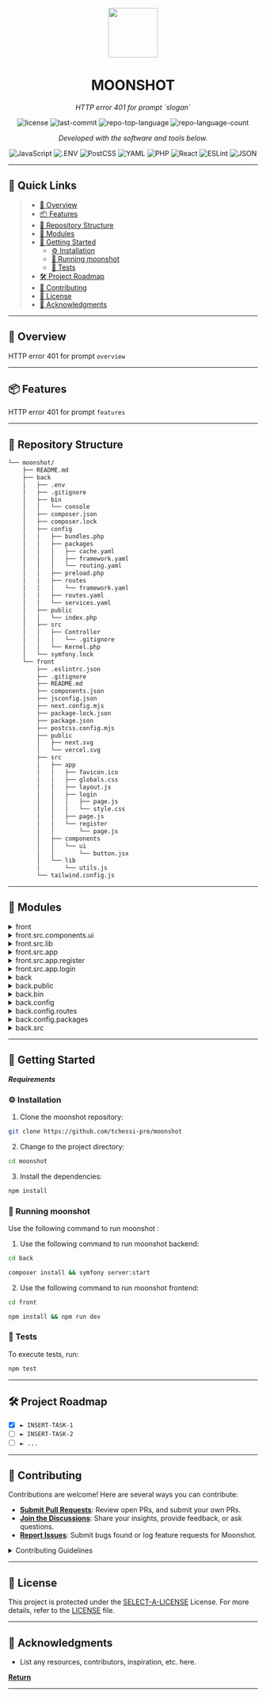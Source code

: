 <p align="center">
  <img src="https://cdn-icons-png.flaticon.com/512/6295/6295417.png" width="100" />
</p>
<p align="center">
    <h1 align="center">MOONSHOT</h1>
</p>
<p align="center">
    <em>HTTP error 401 for prompt `slogan`</em>
</p>
<p align="center">
	<img src="https://img.shields.io/github/license/tchessi-pre/moonshot?style=flat&color=0080ff" alt="license">
	<img src="https://img.shields.io/github/last-commit/tchessi-pre/moonshot?style=flat&logo=git&logoColor=white&color=0080ff" alt="last-commit">
	<img src="https://img.shields.io/github/languages/top/tchessi-pre/moonshot?style=flat&color=0080ff" alt="repo-top-language">
	<img src="https://img.shields.io/github/languages/count/tchessi-pre/moonshot?style=flat&color=0080ff" alt="repo-language-count">
<p>
<p align="center">
		<em>Developed with the software and tools below.</em>
</p>
<p align="center">
	<img src="https://img.shields.io/badge/JavaScript-F7DF1E.svg?style=flat&logo=JavaScript&logoColor=black" alt="JavaScript">
	<img src="https://img.shields.io/badge/.ENV-ECD53F.svg?style=flat&logo=dotenv&logoColor=black" alt=".ENV">
	<img src="https://img.shields.io/badge/PostCSS-DD3A0A.svg?style=flat&logo=PostCSS&logoColor=white" alt="PostCSS">
	<img src="https://img.shields.io/badge/YAML-CB171E.svg?style=flat&logo=YAML&logoColor=white" alt="YAML">
	<img src="https://img.shields.io/badge/PHP-777BB4.svg?style=flat&logo=PHP&logoColor=white" alt="PHP">
	<img src="https://img.shields.io/badge/React-61DAFB.svg?style=flat&logo=React&logoColor=black" alt="React">
	<img src="https://img.shields.io/badge/ESLint-4B32C3.svg?style=flat&logo=ESLint&logoColor=white" alt="ESLint">
	<img src="https://img.shields.io/badge/JSON-000000.svg?style=flat&logo=JSON&logoColor=white" alt="JSON">
</p>
<hr>

## 🔗 Quick Links

> - [📍 Overview](#-overview)
> - [📦 Features](#-features)
> - [📂 Repository Structure](#-repository-structure)
> - [🧩 Modules](#-modules)
> - [🚀 Getting Started](#-getting-started)
>   - [⚙️ Installation](#️-installation)
>   - [🤖 Running moonshot](#-running-moonshot)
>   - [🧪 Tests](#-tests)
> - [🛠 Project Roadmap](#-project-roadmap)
> - [🤝 Contributing](#-contributing)
> - [📄 License](#-license)
> - [👏 Acknowledgments](#-acknowledgments)

---

## 📍 Overview

HTTP error 401 for prompt `overview`

---

## 📦 Features

HTTP error 401 for prompt `features`

---

## 📂 Repository Structure

```sh
└── moonshot/
    ├── README.md
    ├── back
    │   ├── .env
    │   ├── .gitignore
    │   ├── bin
    │   │   └── console
    │   ├── composer.json
    │   ├── composer.lock
    │   ├── config
    │   │   ├── bundles.php
    │   │   ├── packages
    │   │   │   ├── cache.yaml
    │   │   │   ├── framework.yaml
    │   │   │   └── routing.yaml
    │   │   ├── preload.php
    │   │   ├── routes
    │   │   │   └── framework.yaml
    │   │   ├── routes.yaml
    │   │   └── services.yaml
    │   ├── public
    │   │   └── index.php
    │   ├── src
    │   │   ├── Controller
    │   │   │   └── .gitignore
    │   │   └── Kernel.php
    │   └── symfony.lock
    └── front
        ├── .eslintrc.json
        ├── .gitignore
        ├── README.md
        ├── components.json
        ├── jsconfig.json
        ├── next.config.mjs
        ├── package-lock.json
        ├── package.json
        ├── postcss.config.mjs
        ├── public
        │   ├── next.svg
        │   └── vercel.svg
        ├── src
        │   ├── app
        │   │   ├── favicon.ico
        │   │   ├── globals.css
        │   │   ├── layout.js
        │   │   ├── login
        │   │   │   ├── page.js
        │   │   │   └── style.css
        │   │   ├── page.js
        │   │   └── register
        │   │       └── page.js
        │   ├── components
        │   │   └── ui
        │   │       └── button.jsx
        │   └── lib
        │       └── utils.js
        └── tailwind.config.js
```

---

## 🧩 Modules

<details closed><summary>front</summary>

| File                                                                                               | Summary                                              |
| ---                                                                                                | ---                                                  |
| [.eslintrc.json](https://github.com/tchessi-pre/moonshot/blob/master/front/.eslintrc.json)         | HTTP error 401 for prompt `front/.eslintrc.json`     |
| [jsconfig.json](https://github.com/tchessi-pre/moonshot/blob/master/front/jsconfig.json)           | HTTP error 401 for prompt `front/jsconfig.json`      |
| [postcss.config.mjs](https://github.com/tchessi-pre/moonshot/blob/master/front/postcss.config.mjs) | HTTP error 401 for prompt `front/postcss.config.mjs` |
| [components.json](https://github.com/tchessi-pre/moonshot/blob/master/front/components.json)       | HTTP error 401 for prompt `front/components.json`    |
| [package.json](https://github.com/tchessi-pre/moonshot/blob/master/front/package.json)             | HTTP error 401 for prompt `front/package.json`       |
| [next.config.mjs](https://github.com/tchessi-pre/moonshot/blob/master/front/next.config.mjs)       | HTTP error 401 for prompt `front/next.config.mjs`    |
| [tailwind.config.js](https://github.com/tchessi-pre/moonshot/blob/master/front/tailwind.config.js) | HTTP error 401 for prompt `front/tailwind.config.js` |
| [package-lock.json](https://github.com/tchessi-pre/moonshot/blob/master/front/package-lock.json)   | HTTP error 401 for prompt `front/package-lock.json`  |

</details>

<details closed><summary>front.src.components.ui</summary>

| File                                                                                                 | Summary                                                        |
| ---                                                                                                  | ---                                                            |
| [button.jsx](https://github.com/tchessi-pre/moonshot/blob/master/front/src/components/ui/button.jsx) | HTTP error 401 for prompt `front/src/components/ui/button.jsx` |

</details>

<details closed><summary>front.src.lib</summary>

| File                                                                                   | Summary                                            |
| ---                                                                                    | ---                                                |
| [utils.js](https://github.com/tchessi-pre/moonshot/blob/master/front/src/lib/utils.js) | HTTP error 401 for prompt `front/src/lib/utils.js` |

</details>

<details closed><summary>front.src.app</summary>

| File                                                                                         | Summary                                               |
| ---                                                                                          | ---                                                   |
| [layout.js](https://github.com/tchessi-pre/moonshot/blob/master/front/src/app/layout.js)     | HTTP error 401 for prompt `front/src/app/layout.js`   |
| [page.js](https://github.com/tchessi-pre/moonshot/blob/master/front/src/app/page.js)         | HTTP error 401 for prompt `front/src/app/page.js`     |
| [globals.css](https://github.com/tchessi-pre/moonshot/blob/master/front/src/app/globals.css) | HTTP error 401 for prompt `front/src/app/globals.css` |

</details>

<details closed><summary>front.src.app.register</summary>

| File                                                                                          | Summary                                                    |
| ---                                                                                           | ---                                                        |
| [page.js](https://github.com/tchessi-pre/moonshot/blob/master/front/src/app/register/page.js) | HTTP error 401 for prompt `front/src/app/register/page.js` |

</details>

<details closed><summary>front.src.app.login</summary>

| File                                                                                           | Summary                                                   |
| ---                                                                                            | ---                                                       |
| [page.js](https://github.com/tchessi-pre/moonshot/blob/master/front/src/app/login/page.js)     | HTTP error 401 for prompt `front/src/app/login/page.js`   |
| [style.css](https://github.com/tchessi-pre/moonshot/blob/master/front/src/app/login/style.css) | HTTP error 401 for prompt `front/src/app/login/style.css` |

</details>

<details closed><summary>back</summary>

| File                                                                                    | Summary                                        |
| ---                                                                                     | ---                                            |
| [composer.lock](https://github.com/tchessi-pre/moonshot/blob/master/back/composer.lock) | HTTP error 401 for prompt `back/composer.lock` |
| [.env](https://github.com/tchessi-pre/moonshot/blob/master/back/.env)                   | HTTP error 401 for prompt `back/.env`          |
| [composer.json](https://github.com/tchessi-pre/moonshot/blob/master/back/composer.json) | HTTP error 401 for prompt `back/composer.json` |

</details>

<details closed><summary>back.public</summary>

| File                                                                                   | Summary                                           |
| ---                                                                                    | ---                                               |
| [index.php](https://github.com/tchessi-pre/moonshot/blob/master/back/public/index.php) | HTTP error 401 for prompt `back/public/index.php` |

</details>

<details closed><summary>back.bin</summary>

| File                                                                            | Summary                                      |
| ---                                                                             | ---                                          |
| [console](https://github.com/tchessi-pre/moonshot/blob/master/back/bin/console) | HTTP error 401 for prompt `back/bin/console` |

</details>

<details closed><summary>back.config</summary>

| File                                                                                           | Summary                                               |
| ---                                                                                            | ---                                                   |
| [bundles.php](https://github.com/tchessi-pre/moonshot/blob/master/back/config/bundles.php)     | HTTP error 401 for prompt `back/config/bundles.php`   |
| [preload.php](https://github.com/tchessi-pre/moonshot/blob/master/back/config/preload.php)     | HTTP error 401 for prompt `back/config/preload.php`   |
| [routes.yaml](https://github.com/tchessi-pre/moonshot/blob/master/back/config/routes.yaml)     | HTTP error 401 for prompt `back/config/routes.yaml`   |
| [services.yaml](https://github.com/tchessi-pre/moonshot/blob/master/back/config/services.yaml) | HTTP error 401 for prompt `back/config/services.yaml` |

</details>

<details closed><summary>back.config.routes</summary>

| File                                                                                                    | Summary                                                       |
| ---                                                                                                     | ---                                                           |
| [framework.yaml](https://github.com/tchessi-pre/moonshot/blob/master/back/config/routes/framework.yaml) | HTTP error 401 for prompt `back/config/routes/framework.yaml` |

</details>

<details closed><summary>back.config.packages</summary>

| File                                                                                                      | Summary                                                         |
| ---                                                                                                       | ---                                                             |
| [routing.yaml](https://github.com/tchessi-pre/moonshot/blob/master/back/config/packages/routing.yaml)     | HTTP error 401 for prompt `back/config/packages/routing.yaml`   |
| [cache.yaml](https://github.com/tchessi-pre/moonshot/blob/master/back/config/packages/cache.yaml)         | HTTP error 401 for prompt `back/config/packages/cache.yaml`     |
| [framework.yaml](https://github.com/tchessi-pre/moonshot/blob/master/back/config/packages/framework.yaml) | HTTP error 401 for prompt `back/config/packages/framework.yaml` |

</details>

<details closed><summary>back.src</summary>

| File                                                                                  | Summary                                         |
| ---                                                                                   | ---                                             |
| [Kernel.php](https://github.com/tchessi-pre/moonshot/blob/master/back/src/Kernel.php) | HTTP error 401 for prompt `back/src/Kernel.php` |

</details>

---

## 🚀 Getting Started

***Requirements***


### ⚙️ Installation

1. Clone the moonshot repository:

```sh
git clone https://github.com/tchessi-pre/moonshot
```

2. Change to the project directory:

```sh
cd moonshot
```

3. Install the dependencies:

```sh
npm install
```

### 🤖 Running moonshot

Use the following command to run moonshot :
1. Use the following command to run moonshot backend:

```sh
cd back 
```
```sh
composer install && symfony server:start
```

2. Use the following command to run moonshot frontend:

```sh
cd front 
```
```sh
npm install && npm run dev
```
### 🧪 Tests

To execute tests, run:

```sh
npm test
```

---

## 🛠 Project Roadmap

- [X] `► INSERT-TASK-1`
- [ ] `► INSERT-TASK-2`
- [ ] `► ...`

---

## 🤝 Contributing

Contributions are welcome! Here are several ways you can contribute:

- **[Submit Pull Requests](https://github.com/tchessi-pre/moonshot/blob/main/CONTRIBUTING.md)**: Review open PRs, and submit your own PRs.
- **[Join the Discussions](https://github.com/tchessi-pre/moonshot/discussions)**: Share your insights, provide feedback, or ask questions.
- **[Report Issues](https://github.com/tchessi-pre/moonshot/issues)**: Submit bugs found or log feature requests for Moonshot.

<details closed>
    <summary>Contributing Guidelines</summary>

1. **Fork the Repository**: Start by forking the project repository to your GitHub account.
2. **Clone Locally**: Clone the forked repository to your local machine using a Git client.
   ```sh
   git clone https://github.com/tchessi-pre/moonshot
   ```
3. **Create a New Branch**: Always work on a new branch, giving it a descriptive name.
   ```sh
   git checkout -b new-feature-x
   ```
4. **Make Your Changes**: Develop and test your changes locally.
5. **Commit Your Changes**: Commit with a clear message describing your updates.
   ```sh
   git commit -m 'Implemented new feature x.'
   ```
6. **Push to GitHub**: Push the changes to your forked repository.
   ```sh
   git push origin new-feature-x
   ```
7. **Submit a Pull Request**: Create a PR against the original project repository. Clearly describe the changes and their motivations.

Once your PR is reviewed and approved, it will be merged into the main branch.

</details>

---

## 📄 License

This project is protected under the [SELECT-A-LICENSE](https://choosealicense.com/licenses) License. For more details, refer to the [LICENSE](https://choosealicense.com/licenses/) file.

---

## 👏 Acknowledgments

- List any resources, contributors, inspiration, etc. here.

[**Return**](#-quick-links)

---